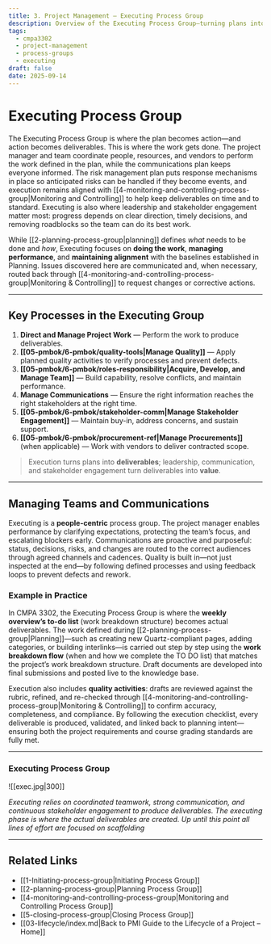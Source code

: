 ```yaml
---
title: 3. Project Management – Executing Process Group
description: Overview of the Executing Process Group—turning plans into deliverables through team enablement, communication, quality, and stakeholder engagement.
tags:
  - cmpa3302
  - project-management
  - process-groups
  - executing
draft: false
date: 2025-09-14
---
```

# Executing Process Group

The Executing Process Group is where the plan becomes action—and action becomes deliverables. This is where the work gets done. The project manager and team coordinate people, resources, and vendors to perform the work defined in the plan, while the communications plan keeps everyone informed. The risk management plan puts response mechanisms in place so anticipated risks can be handled if they become events, and execution remains aligned with [[4-monitoring-and-controlling-process-group|Monitoring and Controlling]] to help keep deliverables on time and to standard. Executing is also where leadership and stakeholder engagement matter most: progress depends on clear direction, timely decisions, and removing roadblocks so the team can do its best work.

While [[2-planning-process-group|planning]] defines *what* needs to be done and *how*, Executing focuses on **doing the work**, **managing performance**, and **maintaining alignment** with the baselines established in Planning. Issues discovered here are communicated and, when necessary, routed back through [[4-monitoring-and-controlling-process-group|Monitoring & Controlling]] to request changes or corrective actions.

---
## Key Processes in the Executing Group

1. **Direct and Manage Project Work** — Perform the work to produce deliverables.  
2. **[[05-pmbok/6-pmbok/quality-tools|Manage Quality]]** — Apply planned quality activities to verify processes and prevent defects.  
3. **[[05-pmbok/6-pmbok/roles-responsibility|Acquire, Develop, and Manage Team]]** — Build capability, resolve conflicts, and maintain performance.  
4. **Manage Communications** — Ensure the right information reaches the right stakeholders at the right time.  
5. **[[05-pmbok/6-pmbok/stakeholder-comm|Manage Stakeholder Engagement]]** — Maintain buy-in, address concerns, and sustain support.  
6. **[[05-pmbok/6-pmbok/procurement-ref|Manage Procurements]]** (when applicable) — Work with vendors to deliver contracted scope.  

> Execution turns plans into **deliverables**; leadership, communication, and stakeholder engagement turn deliverables into **value**.


---

## Managing Teams and Communications

Executing is a **people-centric** process group. The project manager enables performance by clarifying expectations, protecting the team’s focus, and escalating blockers early. Communications are proactive and purposeful: status, decisions, risks, and changes are routed to the correct audiences through agreed channels and cadences. Quality is built in—not just inspected at the end—by following defined processes and using feedback loops to prevent defects and rework.

### Example in Practice

In CMPA 3302, the Executing Process Group is where the **weekly overview’s to-do list** (work breakdown structure) becomes actual deliverables. The work defined during [[2-planning-process-group|Planning]]—such as creating new Quartz-compliant pages, adding categories, or building interlinks—is carried out step by step using the **work breakdown flow** (when and how we complete the TO DO list) that matches the project’s work breakdown structure. Draft documents are developed into final submissions and posted live to the knowledge base.

Execution also includes **quality activities**: drafts are reviewed against the rubric, refined, and re-checked through [[4-monitoring-and-controlling-process-group|Monitoring & Controlling]] to confirm accuracy, completeness, and compliance. By following the execution checklist, every deliverable is produced, validated, and linked back to planning intent—ensuring both the project requirements and course grading standards are fully met.

---

###   Executing Process Group

![[exec.jpg|300]]

*Executing relies on coordinated teamwork, strong communication, and continuous stakeholder
engagement to produce deliverables.  The executing phase is where the actual deliverables are created. Up until this point all lines of effort are focused on scaffolding*

---
## Related Links

- [[1-Initiating-process-group|Initiating Process Group]]  
- [[2-planning-process-group|Planning Process Group]]  
- [[4-monitoring-and-controlling-process-group|Monitoring and Controlling Process Group]]  
- [[5-closing-process-group|Closing Process Group]]  
- [[03-lifecycle/index.md|Back to PMI Guide to the Lifecycle of a Project – Home]]
